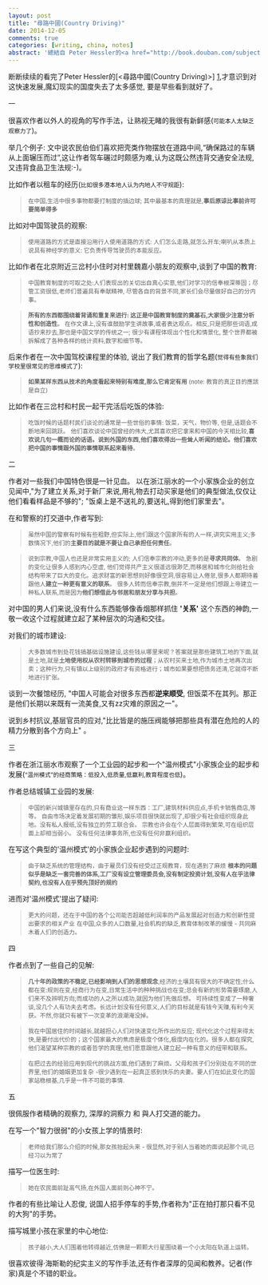```yaml
---
layout: post
title: "尋路中國(Country Driving)"
date: 2014-12-05
comments: true
categories: [writing, china, notes]
abstract: '總結自 Peter Hessler的<a href="http://book.douban.com/subject/5414391">[尋路中國(Country Driving)]</a>'
---
```


断断续续的看完了Peter Hessler的[<尋路中國(Country Driving)>] [1],才意识到对这快速发展,魔幻现实的国度失去了太多感觉, 要是早些看到就好了。

一  

很喜欢作者以外人的视角的写作手法，让熟视无睹的我很有新鲜感(<small>可能本人太缺乏观察力了</small>)。

举几个例子: 文中说农民伯伯们喜欢把壳类作物摆放在道路中间,“确保路过的车辆从上面辗压而过”,这让作者驾车碾过时颇感为难,认为这既公然违背交通安全法规,又违背食品卫生法规:-)。

比如作者以租车的经历(<small>比如很多港本地人认为内地人不守规距</small>):

> <small>在中国,生活中很多事物都要打制度的插边球; 其中最基本的真理就是,**事后原谅比事前许可要简单得多**</small>


比如对中国驾驶员的观察:

> <small>使用道路的方式是直接沿用行人使用道路的方式: 人们怎么走路,就怎么开车;喇叭从本质上说具有神经学的意义: 它负责传导驾驶员的本能反应。</small>

比如作者在北京附近三岔村小住时对村里魏嘉小朋友的观察中,谈到了中国的教育:

> <small>中国教育制度的可取之处:人们表现出的关切出自真心实意,他们对学习的信奉根深蒂固；尽管工资很低,老师们普遍具有奉献精神, 尽管各自的背景不同,家长们会尽量做好自己的分内事。 </small>

> <small>**所有的东西都围绕着背诵和重复来进行: 这正是中国教育制度的奠基石,大家很少注意分析性和创造性**。 在作文课上,没有谁鼓励学生讲故事,或者表达观点。相反,只是把那些词语,成语抄来抄去,那也是中国文学的传统之一; 很少有课程体现出个性化和情景化, 整个世界都被拆解成了各种各样的统计资料,数字和细节等。</small>

后来作者在一次中国驾校课程里的体验, 说出了我们教育的哲学名题(<small>觉得有些象我们学校里很常见的思维模式了</small>):

> <small>**如果某样东西从技术的角度看起来特别有难度,那么它肯定有用** (note: 教育的真正目的應該是自立)</small>

比如作者在三岔村和村民一起干完活后吃饭的体验:

> <small>吃饭时候的话题村民们谈论的通常是一些世俗的事情: 饭菜，天气，物价等, 但是,话题会不断地来回跳跃。</small>
> <small>他们喜欢谈论中国曾经的伟大,尤其喜欢把它拿来和中国的今天相比较,**喜欢说几句一概而论的话语。说到外国的东西,他们喜欢得出一些耸人听闻的结论。他们喜欢把中国的事情跟外国的事情联系起来看待**。</small>


二  

作者对一些我们中国特色很是一针见血。 以在浙江丽水的一个小家族企业的创立见闻中,"为了建立关系,对于新厂来说,用礼物去打动买家是他们的典型做法,仅仅让他们看看样品是不够的"; "饭桌上是不送礼的,要送礼,得到他们家里去"。

在和警察的打交道中,作者写到:

> <small>虽然中国的警察有时候有些粗野,但实际上,他们跟这个国家所有的人一样,讲究实用主义;多数情况下,他们的**主要目的就是不要让自己承担任何责任**。</small>

> <small>说到宗教,中国人也还是非常实用主义的; 人们信奉宗教的冲动,更多的是**寻求共同体**。 急剧的变化让很多人感到内心空虚, 他们觉得共产主义很遥远很渺茫,而移居和城市化则给社会结构带来了巨大的变化。追求财富的新思想则好像很空洞,很容易让人倦怠,很多人都期待着跟他人**建立一种更有意义的联系**。 很多人转而信奉宗教,倒并不一定是他们想跟上帝建立一种私人联系,而是因为**他们想借此与邻居和朋友分享与共担**。</small>

对中国的男人们来说,没有什么东西能够像香烟那样抓住 **'关系'** 这个东西的神韵,一敬一收这个过程就建立起了某种层次的沟通和交往。

对我们的城市建设:

> <small>大多数城市到处花钱搞基础设施建设,这些钱从哪里来呢？答案就是那些建筑工地的下面,就是土地,就是**土地使用权从农村转移到城市的过程**；从农村买来土地,作为城市土地再次出卖；这种行为,只有镇以上级别的政府才有资格进行；城市如果要想把债务还清,它就得不断地进行扩张。</small>

谈到一次餐馆经历, "中国人可能会对很多东西都**逆来顺受**, 但饭菜不在其列。那正是他们长期以来既有一流美食,又有zz灾难的原因之一"。

说到乡村抗议,基层官员的应对,"比比皆是的施压阀能够把那些具有潜在危险的人的精力分散到各个方向上" 。

三  

作者在浙江丽水市观察了一个工业园的起步和一个"温州模式"小家族企业的起步和发展(<small>“温州模式”的经商策略：低投入,低质量,低赢利,教育程度也低</small>)。

作者总结城镇工业园的发展:

> <small>中国的新兴城镇里存在的,只有商业这一样东西：工厂,建筑材料供应点,手机卡销售商店,等等。 自由市场决定着发展初期的雏形,娱乐项目很快就出现了,却很少有社会组织现身此地。没有私人报纸,没有独立的劳工联合会。 宗教也许会在个人层面得到繁荣,可在组织层面上却相当弱小。 没有任何法律事务所,也没有任何非赢利组织。</small>

在写这个典型的'温州模式'的小家族企业起步遇到的问题时:

> <small>由于缺乏系统的管理结构，由于雇员们没有经受过正规教育，现在遇到了麻烦</small>
> <small>**根本的问题似乎是缺乏一套完善的体系,工厂没有设立管理委员会,没有制定投资计划,没有人在乎法律契约,也没有人在乎预先顶好的规约**</small>

进而对'温州模式'提出了疑问:

> <small>更大的问题，还在于中国的各个公司能否超越低利润率的产品发展起对创造力和创新性提出要求的相关产业</small>
> <small>在中国,众多的人口数量,社会机构的缺乏,教育体制改革的缓慢 - 共同麻木着人们的创造力。</small>


四  

作者点到了一些自己的见解:

> <small>**几十年的政策的不稳定,已经影响到人们的思想观念**,经济的土壤具有很大的不确定性;什么都在变:规则在变,经商行为在变,日常生活中的种种挑战也在变;总会有新的形势需要琢磨,人们来不及辨明方向;而成功的人之所以成功,就因为他们先做后想。 可持续性变成了一种奢谈,没几个人有功夫去考虑。长远计划没有任何意义,人们的目标就是有钱今天赚,有利今天获。不然,你就只有被下一次变革的浪潮淹没掉。</small>


> <small>我在中国居住的时间越长,就越担心人们对快速变化所作出的反应; 现代化这个过程来得太快,是要付出代价的；这个国家最大的焦虑是极度个体化,极度内在化的。很多人都在探究,他们渴望某种宗教的或者哲学的真理,他们愿意跟他人建立起一种有意义的纽带和联系。</small>

> <small>在把过去的经验应用到现代的挑战方面,他们遇到了麻烦。父母和孩子们分别处在不同的世界里,他们的婚姻更加复杂 -很少遇到在一起真正感到快乐的夫妻。要人们在如此变化的国家站稳根基,几乎是一件不可能的事情.</small>

五  

很佩服作者精确的观察力, 深厚的洞察力 和 與人打交道的能力。

在写一个"智力很弱"的小女孩上学的情景时:

> <small>老师给我们那么介绍的时候,那女孩抬起头来 - 很显然,对于别人当着她的面说起那个词,已经习以为常了</small>

描写一位医生时:

> <small>她在农民面前趾高气扬,在外国人面前则心神不宁。</small>

作者的有些比喻让人忍俊, 说国人招手停车的手势,作者称为"正在拍打那只看不见的大狗"的手势。

描写城里小孩在家里的中心地位:

> <small>孩子越小,大人们围着他转得越近,仿佛是一颗颗大行星围绕着一个小太阳在轨道上运转。</small>

很喜欢彼得·海斯勒的纪实主义的写作手法,还有作者深厚的见闻和教养。记者(作家)真是个不错的职业。

[1]: http://book.douban.com/subject/5414391
